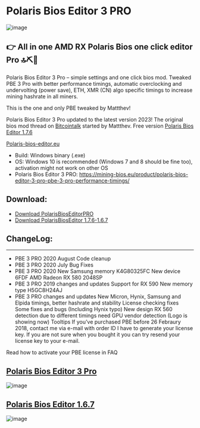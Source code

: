 # Polaris Bios Editor 3 PRO 
![image](https://user-images.githubusercontent.com/98729987/212384001-fa5d9fa3-b730-4d61-84e6-498578b4644c.png)

👉 All in one AMD RX Polaris Bios one click editor Pro 🔝⛏🚀
-----------------------
Polaris Bios Editor 3 Pro – simple settings and one click bios mod.
Tweaked PBE 3 Pro with better performance timings, automatic overclocking and undervolting (power save), ETH, XMR (CN) algo specific timings to increase mining hashrate in all miners.

This is the one and only PBE tweaked by Mattthev!

Polaris Bios Editor 3 Pro updated to the latest version 2023! 
The original bios mod thread on [Bitcointalk](https://bitcointalk.org/index.php?topic=1954245.0) started by Mattthev. 
Free version [Polaris Bios Editor 1.7.6](https://github.com/Gujjargit/PolarisBiosEditor)

[Polaris-bios-editor.eu](http://polaris-bios-editor.eu/)

+ Build: Windows binary (.exe)
+ OS: Windows 10 is recommended (Windows 7 and 8 should be fine too), activation might not work on other OS
+ Polaris Bios Editor 3 PRO: https://mining-bios.eu/product/polaris-bios-editor-3-pro-pbe-3-pro-performance-timings/

## Download:
+ [Download PolarisBiosEditorPRO](https://github.com/Gujjargit/PolarisBiosEditorPRO3/releases/download/PBE3PRO/PBE_PRO3.rar)
+ [Download PolarisBiosEditor 1.7.6-1.6.7](https://github.com/Gujjargit/PolarisBiosEditor)

## ChangeLog:
---------------------
+ PBE 3 PRO 2020 August Code cleanup
+ PBE 3 PRO 2020 July Bug Fixes
+ PBE 3 PRO 2020 New Samsung memory K4G80325FC New device 6FDF AMD Radeon RX 580 2048SP
+ PBE 3 PRO 2019 changes and updates Support for RX 590 New memory type H5GC8H24AJ
+ PBE 3 PRO changes and updates New Micron, Hynix, Samsung and Elpida timings, better hashrate and stability License checking fixes Some fixes and bugs (Including Hynix typo) New design RX 560 detection due to different timings need GPU vendor detection (Logo is showing now) Tooltips
If you’ve purchased PBE before 26 Febraury 2018, contact me via e-mail with order ID I have to generate your license key. If you are not sure when you bought it you can try resend your license key to your e-mail.

Read how to activate your PBE license in FAQ

## [Polaris Bios Editor 3 Pro](https://github.com/Gujjargit/PolarisBiosEditorPRO3)
![image](https://user-images.githubusercontent.com/98729987/212381117-30cb5693-9e2f-47f7-b3f2-c77e61a35a1f.png)

## [Polaris Bios Editor 1.6.7](https://github.com/Gujjargit/PolarisBiosEditor)
![image](https://user-images.githubusercontent.com/98729987/212380932-ea5d7b57-423c-49b1-bfa3-831fb17fbceb.png)
